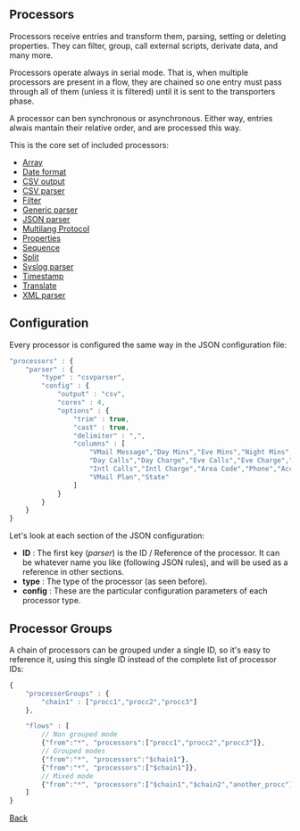 ## Processors

Processors receive entries and transform them, parsing, setting or deleting properties. They can filter, group, call external scripts, derivate data, and many more.

Processors operate always in serial mode. That is, when multiple processors are present in a flow, they are chained so one entry must pass through all of them (unless it is filtered) until it is sent to the transporters phase.

A processor can ben synchronous or asynchronous. Either way, entries alwais mantain their relative order, and are processed this way.

This is the core set of included processors:

* [Array](array.md)
* [Date format](dateformat.md)
* [CSV output](csvout.md)
* [CSV parser](csvparser.md)
* [Filter](filter.md)
* [Generic parser](parser.md)
* [JSON parser](jsonparser.md)
* [Multilang Protocol](multilang.md)
* [Properties](properties.md)
* [Sequence](sequence.md)
* [Split](split.md)
* [Syslog parser](syslogparser.md)
* [Timestamp](timestamp.md)
* [Translate](translate.md)
* [XML parser](xmlparser.md)

## Configuration
Every processor is configured the same way in the JSON configuration file:

```javascript
"processors" : {
	"parser" : {
		"type" : "csvparser",
		"config" : {
			"output" : "csv",
			"cores" : 4,
			"options" : {
				"trim" : true,
				"cast" : true,
				"delimiter" : ",",
				"columns" : [
					"VMail Message","Day Mins","Eve Mins","Night Mins","Intl Mins","CustServ Calls",
					"Day Calls","Day Charge","Eve Calls","Eve Charge","Night Calls","Night Charge",
					"Intl Calls","Intl Charge","Area Code","Phone","Account Length","Int'l Plan",
					"VMail Plan","State"
				]
			}
		}
	}
}
```

Let's look at each section of the JSON configuration:
* **ID** : The first key (*parser*) is the ID / Reference of the processor. It can be whatever name you like (following JSON rules), and will be used as a reference in other sections.
* **type** : The type of the processor (as seen before).
* **config** : These are the particular configuration parameters of each processor type.

## Processor Groups
A chain of processors can be grouped under a single ID, so it's easy to reference it, using this single ID instead of the complete list of processor IDs:

```javascript
{
	"processorGroups" : {
		"chain1" : ["procc1","procc2","procc3"]
	},

	"flows" : [
		// Non grouped mode
		{"from":"*", "processors":["procc1","procc2","procc3"]},
		// Grouped modes
		{"from":"*", "processors":"$chain1"},
		{"from":"*", "processors":["$chain1"]},
		// Mixed mode
		{"from":"*", "processors":["$chain1","$chain2","another_procc"]},
	]
}
```

[Back](../README.md)

